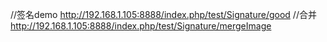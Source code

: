
//签名demo
http://192.168.1.105:8888/index.php/test/Signature/good
//合并
http://192.168.1.105:8888/index.php/test/Signature/mergeImage
